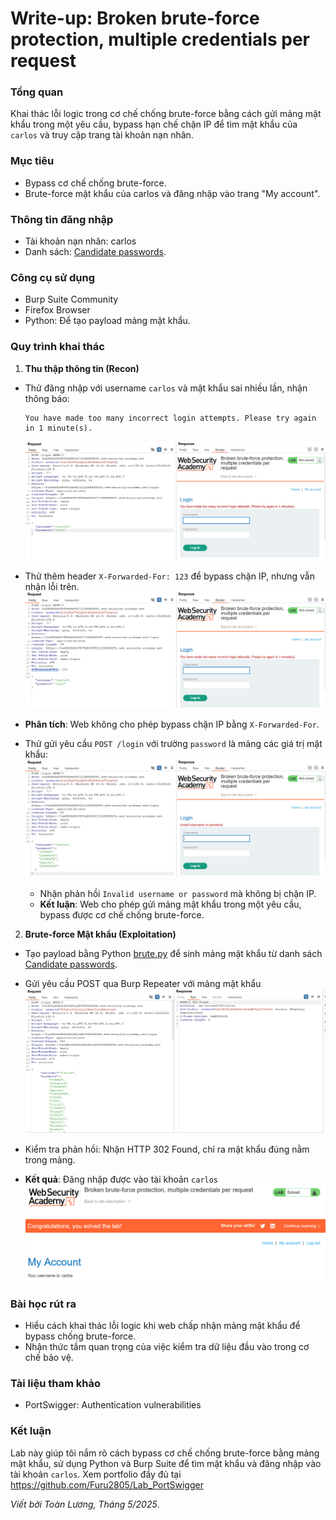 # Write-up: Broken brute-force protection, multiple credentials per request

### Tổng quan
Khai thác lỗi logic trong cơ chế chống brute-force bằng cách gửi mảng mật khẩu trong một yêu cầu, bypass hạn chế chặn IP để tìm mật khẩu của `carlos` và truy cập trang tài khoản nạn nhân.

### Mục tiêu
- Bypass cơ chế chống brute-force.
- Brute-force mật khẩu của carlos và đăng nhập vào trang "My account".

### Thông tin đăng nhập
- Tài khoản nạn nhân: carlos
- Danh sách: [Candidate passwords](https://portswigger.net/web-security/authentication/auth-lab-passwords).

### Công cụ sử dụng
- Burp Suite Community
- Firefox Browser
- Python: Để tạo payload mảng mật khẩu.

### Quy trình khai thác
1. **Thu thập thông tin (Recon)**
- Thử đăng nhập với username `carlos` và mật khẩu sai nhiều lần, nhận thông báo:
    ```
    You have made too many incorrect login attempts. Please try again in 1 minute(s).
    ```
    ![limit](./images/limit.png)

- Thử thêm header `X-Forwarded-For: 123` để bypass chặn IP, nhưng vẫn nhận lỗi trên.
    ![lỗi](./images/X-Forwarded-For.png)

- **Phân tích**: Web không cho phép bypass chặn IP bằng `X-Forwarded-For`.

- Thử gửi yêu cầu `POST /login` với trường `password` là mảng các giá trị mật khẩu:
    ![phản hồi](./images/array.png)
    - Nhận phản hồi `Invalid username or password` mà không bị chặn IP.
    - **Kết luận**: Web cho phép gửi mảng mật khẩu trong một yêu cầu, bypass được cơ chế chống brute-force.

2. **Brute-force Mật khẩu (Exploitation)**
- Tạo payload bằng Python [brute.py](./brute.py) để sinh mảng mật khẩu từ danh sách [Candidate passwords](https://portswigger.net/web-security/authentication/auth-lab-passwords).

- Gửi yêu cầu POST qua Burp Repeater với mảng mật khẩu
    ![send](./images/send.png)

- Kiểm tra phản hồi: Nhận HTTP 302 Found, chỉ ra mật khẩu đúng nằm trong mảng.

- **Kết quả**: Đăng nhập được vào tài khoản `carlos`
    ![login](./images/login_success.png)

### Bài học rút ra
- Hiểu cách khai thác lỗi logic khi web chấp nhận mảng mật khẩu để bypass chống brute-force.
- Nhận thức tầm quan trọng của việc kiểm tra dữ liệu đầu vào trong cơ chế bảo vệ.

### Tài liệu tham khảo
- PortSwigger: Authentication vulnerabilities

### Kết luận
Lab này giúp tôi nắm rõ cách bypass cơ chế chống brute-force bằng mảng mật khẩu, sử dụng Python và Burp Suite để tìm mật khẩu và đăng nhập vào tài khoản `carlos`.  Xem portfolio đầy đủ tại https://github.com/Furu2805/Lab_PortSwigger 

*Viết bởi Toàn Lương, Tháng 5/2025*.